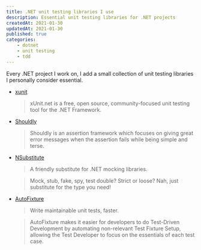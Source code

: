```yaml
---
title: .NET unit testing libraries I use
description: Essential unit testing libraries for .NET projects
createdAt: 2021-01-30
updatedAt: 2021-01-30
published: true
categories:
    - dotnet
    - unit testing
    - tdd
---
```


Every .NET project I work on, I add a small collection of unit testing libraries I personally consider essential.

 * [xunit](https://github.com/xunit/xunit)
   > xUnit.net is a free, open source, community-focused unit testing tool for the .NET Framework.

 * [Shouldly](https://docs.shouldly.io/)
   > Shouldly is an assertion framework which focuses on giving great error messages when the assertion fails while being simple and terse.

 * [NSubstitute](https://nsubstitute.github.io/)
   > A friendly substitute for .NET mocking libraries.

   > Mock, stub, fake, spy, test double? Strict or loose? Nah, just substitute for the type you need!

 * [AutoFixture](https://github.com/AutoFixture/AutoFixture)
   > Write maintainable unit tests, faster.

    > AutoFixture makes it easier for developers to do Test-Driven Development by automating non-relevant Test Fixture Setup, allowing the Test Developer to focus on the essentials of each test case.

 
